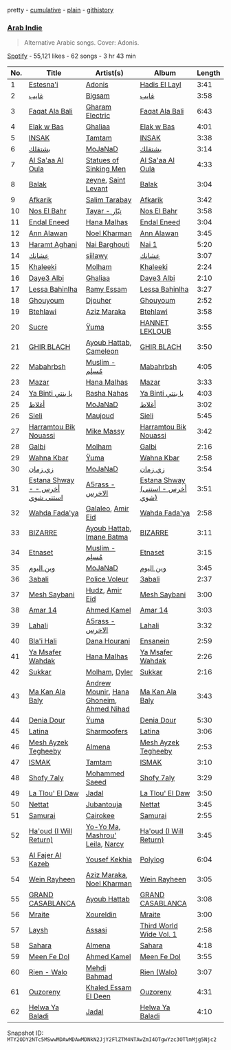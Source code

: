 pretty - [cumulative](/playlists/cumulative/37i9dQZF1DWUQM3rmTXpBR.md) - [plain](/playlists/plain/37i9dQZF1DWUQM3rmTXpBR) - [githistory](https://github.githistory.xyz/mackorone/spotify-playlist-archive/blob/main/playlists/plain/37i9dQZF1DWUQM3rmTXpBR)

### [Arab Indie](https://open.spotify.com/playlist/37i9dQZF1DWUQM3rmTXpBR)

> Alternative Arabic songs\. Cover: Adonis.

[Spotify](https://open.spotify.com/user/spotify) - 55,121 likes - 62 songs - 3 hr 43 min

| No. | Title | Artist(s) | Album | Length |
|---|---|---|---|---|
| 1 | [Estesna'i](https://open.spotify.com/track/2ZR3Vb01kfWlNDQ6P16Qjv) | [Adonis](https://open.spotify.com/artist/6LfzZtIFWlA5YdsVrAu8Xv) | [Hadis El Layl](https://open.spotify.com/album/01Gq3fakZdS0h4sk6pKwea) | 3:41 |
| 2 | [غايب](https://open.spotify.com/track/3KntmeYoXY9wFr0vMslHnM) | [Bigsam](https://open.spotify.com/artist/20T7aJPzK6LoFR0GRFdNW8) | [غايب](https://open.spotify.com/album/7jmeyI1M0wAXHXC4TQJERP) | 3:58 |
| 3 | [Faqat Ala Bali](https://open.spotify.com/track/1wuVpWw54aPEeTrr95uRjp) | [Gharam Electric](https://open.spotify.com/artist/7bSZexnmG19HNWsNh1xok7) | [Faqat Ala Bali](https://open.spotify.com/album/3q8zNHHfUUAMrNgDIan35P) | 6:43 |
| 4 | [Elak w Bas](https://open.spotify.com/track/16QkRfapLRwe9kBtYlctFC) | [Ghaliaa](https://open.spotify.com/artist/3FVonQ6pTMMbqYb0Rf7WE8) | [Elak w Bas](https://open.spotify.com/album/6YkN9Z2hJk7g9h2aeBN7RY) | 4:01 |
| 5 | [INSAK](https://open.spotify.com/track/50MBVBBWsWtxqb2QICAyB8) | [Tamtam](https://open.spotify.com/artist/0L8dLj3QGxHctqkzapPfio) | [INSAK](https://open.spotify.com/album/7egTXypIPpJkYczCCaiLto) | 3:38 |
| 6 | [بشتقلك](https://open.spotify.com/track/0P57Kf5Je5ybQZmfmpkUSC) | [MoJaNaD](https://open.spotify.com/artist/1LTJFwU5wuzqgYWzvkqBix) | [بشتقلك](https://open.spotify.com/album/6Za6yUuQL2iyxYcbkF5svE) | 3:14 |
| 7 | [Al Sa'aa Al Oula](https://open.spotify.com/track/7hQSSr9kFGmM1zyQmeIkPw) | [Statues of Sinking Men](https://open.spotify.com/artist/0Yb1BJkuMs6USz8shheqxY) | [Al Sa'aa Al Oula](https://open.spotify.com/album/0Zucsn1XIbYo6OZ2wel2hB) | 4:33 |
| 8 | [Balak](https://open.spotify.com/track/5x7LMsSBWbQlLnmxF3U5PC) | [zeyne](https://open.spotify.com/artist/4yuZxu7joQOFtplpMAsxlf), [Saint Levant](https://open.spotify.com/artist/5ZZsFnpO7frU8h5xH1wtjT) | [Balak](https://open.spotify.com/album/2I2lamkjFbeLFLUEcH8SAc) | 3:04 |
| 9 | [Afkarik](https://open.spotify.com/track/1ebIGIiewKtLSjLf6n76KX) | [Salim Tarabay](https://open.spotify.com/artist/4gLyumFZwjNYDdiHPpl9Pq) | [Afkarik](https://open.spotify.com/album/4aATb7Kb0iTifiMphvFpbW) | 3:42 |
| 10 | [Nos El Bahr](https://open.spotify.com/track/3uUUJo8kymUm0a9L7JSEDF) | [Tayar \- تيّار](https://open.spotify.com/artist/6ntwC60sylc4u0Npjoj6GM) | [Nos El Bahr](https://open.spotify.com/album/5b7quz61hkXH51ocDuSeCp) | 3:58 |
| 11 | [Endal Eneed](https://open.spotify.com/track/4p3XxooOxt2YHbC9DTI0mj) | [Hana Malhas](https://open.spotify.com/artist/0EQjOxeqpT2ebzA1NvT9Cu) | [Endal Eneed](https://open.spotify.com/album/7ygqnUn67EX1VQ9DUA0JSp) | 3:04 |
| 12 | [Ann Alawan](https://open.spotify.com/track/2xVKEPd40xSs0LJbr6SNYa) | [Noel Kharman](https://open.spotify.com/artist/76G2QPGz4HBmhn0D3vr9UL) | [Ann Alawan](https://open.spotify.com/album/6COdyb4CSsqAvdvQGcOPMg) | 3:45 |
| 13 | [Haramt Aghani](https://open.spotify.com/track/0c2pXS4IL185gDEpqwgPUF) | [Nai Barghouti](https://open.spotify.com/artist/78XHgIjAv0tqb9hVRUsifg) | [Nai 1](https://open.spotify.com/album/6FM6CAZnjQkvS8lnsaYba6) | 5:20 |
| 14 | [عشانك](https://open.spotify.com/track/0cJ6V9clK0gZCwPHxgKB5D) | [siilawy](https://open.spotify.com/artist/5VZr6vX1UPRRf9tneUEi2B) | [عشانك](https://open.spotify.com/album/7IeH8T12RVRbIlppvS83x3) | 3:07 |
| 15 | [Khaleeki](https://open.spotify.com/track/03rXpc8P0yMF6X3GShm40h) | [Molham](https://open.spotify.com/artist/0QQoEM8PaO0N5y1frRGKom) | [Khaleeki](https://open.spotify.com/album/5q1pW37eb9Pf7iuayk4Gcr) | 2:24 |
| 16 | [Daye3 Albi](https://open.spotify.com/track/5oGI0mFfViPH2i8sP8XnnS) | [Ghaliaa](https://open.spotify.com/artist/3FVonQ6pTMMbqYb0Rf7WE8) | [Daye3 Albi](https://open.spotify.com/album/0KYywGAwgeVKlWqAoohIw2) | 2:10 |
| 17 | [Lessa Bahinlha](https://open.spotify.com/track/5Hto3NaFsv1or3zn3GdfY3) | [Ramy Essam](https://open.spotify.com/artist/7axpCYU6YisPgZQXYzNzis) | [Lessa Bahinlha](https://open.spotify.com/album/428C46dH0EBtXIbzpeLSGO) | 3:27 |
| 18 | [Ghouyoum](https://open.spotify.com/track/1AXZnMghQkWIF2kMDwrRG7) | [Djouher](https://open.spotify.com/artist/75opyvDai90a20RL9VSa7D) | [Ghouyoum](https://open.spotify.com/album/5C7TNv7NdJ8UPHx4QAnYqB) | 2:52 |
| 19 | [Btehlawi](https://open.spotify.com/track/66UCyK1oHFYh5ZPWQ4HDM8) | [Aziz Maraka](https://open.spotify.com/artist/2qi698G7BphxwdPUbQgZMU) | [Btehlawi](https://open.spotify.com/album/6RMeF8BJpHflkaQkgrgSvH) | 3:58 |
| 20 | [Sucre](https://open.spotify.com/track/6B9scelTq5dAqEQAhScDQq) | [Ÿuma](https://open.spotify.com/artist/1PRH2VLBHk1kMY2BFI0GQW) | [HANNET LEKLOUB](https://open.spotify.com/album/2puCXbeZ2wvKFPa2MGCsql) | 3:55 |
| 21 | [GHIR BLACH](https://open.spotify.com/track/0R3Y8nj4PvdAAOcxEkBaPE) | [Ayoub Hattab](https://open.spotify.com/artist/718mVE4zMicra6iqqKY5h3), [Cameleon](https://open.spotify.com/artist/6S2OpU5mNabEiTOEcTJ8Y9) | [GHIR BLACH](https://open.spotify.com/album/41BXgKi4Ad4ZZ6dgYB5yG0) | 3:50 |
| 22 | [Mabahrbsh](https://open.spotify.com/track/5HSq2VMchKdVRXR9B1jpgr) | [Muslim \- مُسلِم](https://open.spotify.com/artist/2PM82jOCB674w4BL08zFVS) | [Mabahrbsh](https://open.spotify.com/album/4T7NjcvE00AM4tNqYpIYu5) | 4:05 |
| 23 | [Mazar](https://open.spotify.com/track/7eImI2kX2WQWqp1fJACLCP) | [Hana Malhas](https://open.spotify.com/artist/0EQjOxeqpT2ebzA1NvT9Cu) | [Mazar](https://open.spotify.com/album/5zVetj7wtk6lVU0KcZhuXn) | 3:33 |
| 24 | [Ya Binti يا بنتي](https://open.spotify.com/track/26NE022e5BfYdvYh9okReN) | [Rasha Nahas](https://open.spotify.com/artist/6kA597KeEKoghJHvQ92RYO) | [Ya Binti يا بنتي](https://open.spotify.com/album/49TmFXyLavSzC02TC1sbWg) | 4:03 |
| 25 | [أغلاط](https://open.spotify.com/track/0nDgOVERfNUrwcLisM2S80) | [MoJaNaD](https://open.spotify.com/artist/1LTJFwU5wuzqgYWzvkqBix) | [أغلاط](https://open.spotify.com/album/1FdXhZQfxKyqn1mldknNgT) | 3:02 |
| 26 | [Sieli](https://open.spotify.com/track/34zQrwOc1XfE7UUvGZruuA) | [Maujoud](https://open.spotify.com/artist/30Hwqlea9IBZ9CDaFsUU6I) | [Sieli](https://open.spotify.com/album/1lfY8HkF1LuHU19pdKSXOs) | 5:45 |
| 27 | [Harramtou Bik Nouassi](https://open.spotify.com/track/0X98TbrviHZE701yHNPPEJ) | [Mike Massy](https://open.spotify.com/artist/4g5NYCLpdbph9wm6QUaFmd) | [Harramtou Bik Nouassi](https://open.spotify.com/album/2QmHwn6lvPK84GTlFKdZDe) | 3:42 |
| 28 | [Galbi](https://open.spotify.com/track/2XuqFsSXzQQ5VIVnxJsYuQ) | [Molham](https://open.spotify.com/artist/0QQoEM8PaO0N5y1frRGKom) | [Galbi](https://open.spotify.com/album/3INMinVy8sVP4MBZmUfhCH) | 2:16 |
| 29 | [Wahna Kbar](https://open.spotify.com/track/7MUFWM9ColelDcWwUNpllS) | [Ÿuma](https://open.spotify.com/artist/1PRH2VLBHk1kMY2BFI0GQW) | [Wahna Kbar](https://open.spotify.com/album/3xGHjKsxftZypjhKbL8tA8) | 2:58 |
| 30 | [زي زمان](https://open.spotify.com/track/57Hzblv2Su9kcvpQ6Wuis3) | [MoJaNaD](https://open.spotify.com/artist/1LTJFwU5wuzqgYWzvkqBix) | [زي زمان](https://open.spotify.com/album/4VvlIUieIPAhvIO3tBRwMY) | 3:54 |
| 31 | [Estana Shway \- أخرس \- استنى شوي](https://open.spotify.com/track/3TabrhNZICePlryYNcw4C9) | [A5rass \- الاخرس](https://open.spotify.com/artist/5xnWZW2Jslqu07aO3gTZA4) | [Estana Shway \(أخرس \- استنى شوي\)](https://open.spotify.com/album/46o2uznwnj6kiw4NYa2rtc) | 3:51 |
| 32 | [Wahda Fada'ya](https://open.spotify.com/track/5zMYGqq1UgoyyyevlTz1BD) | [Galaleo](https://open.spotify.com/artist/60W1OtLk0gjWoE4kEP8tuY), [Amir Eid](https://open.spotify.com/artist/1dYkjdBHkbyolcShgkh2Vp) | [Wahda Fada'ya](https://open.spotify.com/album/1Vdrh8MWfQxgq1gistq2PR) | 2:58 |
| 33 | [BIZARRE](https://open.spotify.com/track/1G8U48aUerp6MJ3GpdH2VP) | [Ayoub Hattab](https://open.spotify.com/artist/718mVE4zMicra6iqqKY5h3), [Imane Batma](https://open.spotify.com/artist/7IbIXdhtRlVPKiyIdOStgP) | [BIZARRE](https://open.spotify.com/album/65Usg4LljKNGmUiohPoJhL) | 3:11 |
| 34 | [Etnaset](https://open.spotify.com/track/5hiQSNo6jQbQ2m2gBZs7bU) | [Muslim \- مُسلِم](https://open.spotify.com/artist/2PM82jOCB674w4BL08zFVS) | [Etnaset](https://open.spotify.com/album/5nE6ovXOMjYZ1UG695iIkU) | 3:15 |
| 35 | [وين اليوم](https://open.spotify.com/track/3D4FAxWer4j9RD2ASrdfv2) | [MoJaNaD](https://open.spotify.com/artist/1LTJFwU5wuzqgYWzvkqBix) | [وين اليوم](https://open.spotify.com/album/4Bw1p9br1qbIaA8tZz42td) | 3:45 |
| 36 | [3abali](https://open.spotify.com/track/7be2niudzNWRnBdhTMKzWz) | [Police Voleur](https://open.spotify.com/artist/4ZIaNtLAJXK0Bee9QHJ9MR) | [3abali](https://open.spotify.com/album/0JUu2lcXnRmvJwAy7V32V1) | 2:37 |
| 37 | [Mesh Saybani](https://open.spotify.com/track/5qO0ltb9QRvQvj2c7San3y) | [Hudz](https://open.spotify.com/artist/1ffKtN3dRJOQKTUm1pkDGM), [Amir Eid](https://open.spotify.com/artist/1dYkjdBHkbyolcShgkh2Vp) | [Mesh Saybani](https://open.spotify.com/album/1QLI8mWdXlxempEeh3AlRV) | 3:00 |
| 38 | [Amar 14](https://open.spotify.com/track/2O36wGSupi2wumi360NBxz) | [Ahmed Kamel](https://open.spotify.com/artist/41g2nSmocqVLuYnmndxefu) | [Amar 14](https://open.spotify.com/album/2Wj3ovxVaSyHaBD2yWca1Y) | 3:03 |
| 39 | [Lahali](https://open.spotify.com/track/5QHKRsNsL8c6sXCSNnIhAc) | [A5rass \- الاخرس](https://open.spotify.com/artist/5xnWZW2Jslqu07aO3gTZA4) | [Lahali](https://open.spotify.com/album/4pRNXnc15ezxYlvUDoeMW9) | 3:32 |
| 40 | [Bla'i Hali](https://open.spotify.com/track/33TYziNjMe6yNuV2tgkmq8) | [Dana Hourani](https://open.spotify.com/artist/15hYqWGQsqwtFi7FgLE4i6) | [Ensanein](https://open.spotify.com/album/38MJVqssjkHcmUZKM9ERUt) | 2:59 |
| 41 | [Ya Msafer Wahdak](https://open.spotify.com/track/1zPfv9d1zoorqjH3rVQq04) | [Hana Malhas](https://open.spotify.com/artist/0EQjOxeqpT2ebzA1NvT9Cu) | [Ya Msafer Wahdak](https://open.spotify.com/album/6C9tz8uAtt3WVIIH4P3Gjo) | 2:26 |
| 42 | [Sukkar](https://open.spotify.com/track/4OcGPIHDcFZcGB5seRrfIm) | [Molham](https://open.spotify.com/artist/0QQoEM8PaO0N5y1frRGKom), [Dyler](https://open.spotify.com/artist/6YczkNz5V8O3xnSrYbVEiU) | [Sukkar](https://open.spotify.com/album/6Tzgry4wnabAF4gpSff1uO) | 2:16 |
| 43 | [Ma Kan Ala Baly](https://open.spotify.com/track/1055RLG3kqVGBfOusIH8wg) | [Andrew Mounir](https://open.spotify.com/artist/5j87IbPLinOmiegvVuuDAA), [Hana Ghoneim](https://open.spotify.com/artist/6Ob3o641XhD90mvYqSU4Uk), [Ahmed Nihad](https://open.spotify.com/artist/2nRvsNbmm4kJSHmM3rel9r) | [Ma Kan Ala Baly](https://open.spotify.com/album/1tgXPdVUYVgPvb8vuXDvTZ) | 3:43 |
| 44 | [Denia Dour](https://open.spotify.com/track/6BLSn19vlhGLwoQWmPaDUc) | [Ÿuma](https://open.spotify.com/artist/1PRH2VLBHk1kMY2BFI0GQW) | [Denia Dour](https://open.spotify.com/album/7i0pjCbQ3amgxYoawJCx5o) | 5:30 |
| 45 | [Latina](https://open.spotify.com/track/42d62TnY6q3qVR5RiyaEps) | [Sharmoofers](https://open.spotify.com/artist/0qZ24TkLCHoE3ajCzGItJ1) | [Latina](https://open.spotify.com/album/7mljCWuvJRbbTazyT8R4rR) | 3:06 |
| 46 | [Mesh Ayzek Tegheeby](https://open.spotify.com/track/53Yk4qSPehpLV0tadM008N) | [Almena](https://open.spotify.com/artist/3dwnBsNq4R18t5SYNqJL37) | [Mesh Ayzek Tegheeby](https://open.spotify.com/album/7EAyzRoDL0zQwQjVNBarH6) | 2:53 |
| 47 | [ISMAK](https://open.spotify.com/track/04gRvCyz2JZZnvfEnW8pAQ) | [Tamtam](https://open.spotify.com/artist/0L8dLj3QGxHctqkzapPfio) | [ISMAK](https://open.spotify.com/album/6RHUwel7CdqLpPtpRRRrnL) | 3:10 |
| 48 | [Shofy 7aly](https://open.spotify.com/track/6sl5f589BUW7wz9EWpJG9Q) | [Mohammed Saeed](https://open.spotify.com/artist/1ZpCdBZ3rL0mXxMhzhOBvi) | [Shofy 7aly](https://open.spotify.com/album/7jGcinboojeSI12RzVeMW5) | 3:29 |
| 49 | [La Tlou' El Daw](https://open.spotify.com/track/0pHL3idFQ7AT944IFJQVH6) | [Jadal](https://open.spotify.com/artist/27OeswwNYFziNtyGMIHR0f) | [La Tlou' El Daw](https://open.spotify.com/album/3iyIcDBdCVnRHsN0zb6Q5h) | 3:50 |
| 50 | [Nettat](https://open.spotify.com/track/4cwCGscTjO9FwgtRU9QIAe) | [Jubantouja](https://open.spotify.com/artist/7m05rEUUQiViUHo1IPHz8x) | [Nettat](https://open.spotify.com/album/5mb0OTZwNStZXnIdWu7l7B) | 3:45 |
| 51 | [Samurai](https://open.spotify.com/track/7dTgSeAVu9EWJusdCsRyTo) | [Cairokee](https://open.spotify.com/artist/2GVksDv9UpY60i4CvytrZK) | [Samurai](https://open.spotify.com/album/17r6jfsKAlkpqUPuMOHClZ) | 2:55 |
| 52 | [Ha'oud \(I Will Return\)](https://open.spotify.com/track/1OExzy9fGc3TGP5zFvp0AH) | [Yo\-Yo Ma](https://open.spotify.com/artist/5Dl3HXZjG6ZOWT5cV375lk), [Mashrou' Leila](https://open.spotify.com/artist/2RIrl9cApI8HwM6aF4Jt5m), [Narcy](https://open.spotify.com/artist/0dkcQCK8GjDBCGrjlUJhlg) | [Ha'oud \(I Will Return\)](https://open.spotify.com/album/2sp15C7t9ATNj3TuJKDtWF) | 3:45 |
| 53 | [Al Fajer Al Kazeb](https://open.spotify.com/track/75f1DWsH7SzOHQbtURZf0u) | [Yousef Kekhia](https://open.spotify.com/artist/7EhcVdfydM4Hdfv5usdCRw) | [Polylog](https://open.spotify.com/album/68PRVUPTJsIygqpuDKrgXG) | 6:04 |
| 54 | [Wein Rayheen](https://open.spotify.com/track/7mHpjI49tleTX9YezPPqS6) | [Aziz Maraka](https://open.spotify.com/artist/2qi698G7BphxwdPUbQgZMU), [Noel Kharman](https://open.spotify.com/artist/76G2QPGz4HBmhn0D3vr9UL) | [Wein Rayheen](https://open.spotify.com/album/4bcHZwnRYGf63bmvfpUFDq) | 3:05 |
| 55 | [GRAND CASABLANCA](https://open.spotify.com/track/0XSH8YUaehYghWI5Mw2FYC) | [Ayoub Hattab](https://open.spotify.com/artist/718mVE4zMicra6iqqKY5h3) | [GRAND CASABLANCA](https://open.spotify.com/album/7eKFo8B2iSBV9KMZ7rqKsY) | 3:08 |
| 56 | [Mraite](https://open.spotify.com/track/7mEO8E9koxx19CywaN0pwi) | [Xoureldin](https://open.spotify.com/artist/6dGfzQZmB2W9ImyY2wIMUi) | [Mraite](https://open.spotify.com/album/4pPi3KRT8uRBS1svqdbUqN) | 3:00 |
| 57 | [Laysh](https://open.spotify.com/track/6cOEsSZeuzPX3V2GgvB4CF) | [Assasi](https://open.spotify.com/artist/1TuHc6zFa31PJpMpvyKZoz) | [Third World Wide Vol\. 1](https://open.spotify.com/album/0hFSce1HiBRXsZaii7qAZh) | 2:58 |
| 58 | [Sahara](https://open.spotify.com/track/76rdCaOQc4RlzeilZ9ZffD) | [Almena](https://open.spotify.com/artist/3dwnBsNq4R18t5SYNqJL37) | [Sahara](https://open.spotify.com/album/4uyGKH3wKeFn9T7LH77NAp) | 4:18 |
| 59 | [Meen Fe Dol](https://open.spotify.com/track/63uctqlwCI5AxXYmpTVO2Z) | [Ahmed Kamel](https://open.spotify.com/artist/41g2nSmocqVLuYnmndxefu) | [Meen Fe Dol](https://open.spotify.com/album/2fxZ2DkwORuu1ZsolK4PiJ) | 3:55 |
| 60 | [Rien \- Walo](https://open.spotify.com/track/1VzK9N1vmvEStE4nfOGrWs) | [Mehdi Bahmad](https://open.spotify.com/artist/2JSanFrSbCNhXIolgRbW9T) | [Rien \(Walo\)](https://open.spotify.com/album/4Sm2NpOuvRhSzSrwO4U3sz) | 3:07 |
| 61 | [Ouzoreny](https://open.spotify.com/track/7MklY2GT9V5Lnd8ieXfFQ4) | [Khaled Essam El Deen](https://open.spotify.com/artist/3syfdFK4iR0fZ1xur7rNao) | [Ouzoreny](https://open.spotify.com/album/3J14UoBBPGZluNbNbnsBCu) | 4:31 |
| 62 | [Helwa Ya Baladi](https://open.spotify.com/track/16XFirWEReR8H21pJfIL49) | [Jadal](https://open.spotify.com/artist/27OeswwNYFziNtyGMIHR0f) | [Helwa Ya Baladi](https://open.spotify.com/album/25t09XMGJxntx0Yk8H1bev) | 4:10 |

Snapshot ID: `MTY2ODY2NTc5MSwwMDAwMDAwMDNkN2JjY2FlZTM4NTAwZmI4OTgwYzc3OTlmMjg5Njc2`
